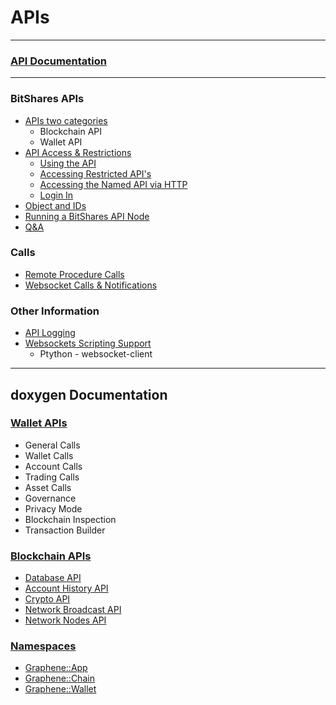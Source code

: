 # APIs

***

### [API Documentation](https://bitshares.org/doxygen/index.html)

***

### BitShares APIs
- [APIs two categories](/developers/apis/apis-about.md#apis-categories)
   - Blockchain API
   - Wallet API
- [API Access & Restrictions](/developers/apis/api_restrictions.md#api-access-and-restrictions)
   - [Using the API](/developers/apis/api_restrictions.md#using-the-api)
   - [Accessing Restricted API's ](/developers/apis/api_restrictions.md#accessing-restricted-apis)
   - [Accessing the Named API via HTTP](/developers/apis/api_restrictions.md#accessing-the-named-api-via-http)
   - [Login In](/developers/apis/api_restrictions.md#login-in)
- [Object and IDs](/developers/apis/object_ids.md#objects-and-ids)   
- [Running a BitShares API Node](/developers/apis/running-api-node.md#running-a-bitshares-api-node)
- [Q&A](/developers/7_tutorials/QA.md#apis)
   
### Calls   
- [Remote Procedure Calls](/developers/apis/rpc.md#remote-procedure-calls)
- [Websocket Calls & Notifications](/developers/apis/websocket_calls_notifications.md#websocket-calls-notifications)

### Other Information

- [API Logging](/developers/apis/api_support.md#api-logging)
- [Websockets Scripting Support](/developers/apis/websocket_scripting_support.md#websockets-scripting-support)
  - Ptython - websocket-client

***
## doxygen Documentation

### [Wallet APIs](https://bitshares.org/doxygen/classgraphene_1_1wallet_1_1wallet__api.html)
- General Calls
- Wallet Calls
- Account Calls
- Trading Calls
- Asset Calls
- Governance
- Privacy Mode
- Blockchain Inspection
- Transaction Builder
      
### [Blockchain APIs](https://bitshares.org/doxygen/namespacegraphene_1_1app.html)
- [Database API](https://bitshares.org/doxygen/classgraphene_1_1app_1_1database__api.html)
- [Account History API](https://bitshares.org/doxygen/classgraphene_1_1app_1_1history__api.html)
- [Crypto API](https://bitshares.org/doxygen/classgraphene_1_1app_1_1crypto__api.html)
- [Network Broadcast API](https://bitshares.org/doxygen/classgraphene_1_1app_1_1network__node__api.html)
- [Network Nodes API   ](https://bitshares.org/doxygen/classgraphene_1_1app_1_1network__broadcast__api.html)
      
### [Namespaces](https://bitshares.org/doxygen/namespacegraphene.html) 
- [Graphene::App](https://bitshares.org/doxygen/namespacegraphene_1_1app.html)
- [Graphene::Chain](https://bitshares.org/doxygen/namespacegraphene_1_1chain.html)
- [Graphene::Wallet](https://bitshares.org/doxygen/namespacegraphene_1_1wallet.html)
